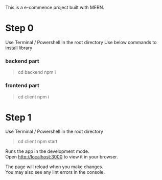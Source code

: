 This is a e-commence project built with MERN.

# Step 0

Use Terminal / Powershell in the root directory
Use below commands to install library

### backend part

> cd backend
> npm i

### frontend part

> cd client
> npm i

# Step 1

Use Terminal / Powershell in the root directory

> cd client
> npm start

Runs the app in the development mode.\
Open [http://localhost:3000](http://localhost:3000) to view it in your browser.

The page will reload when you make changes.\
You may also see any lint errors in the console.
